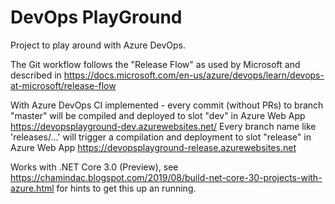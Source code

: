 # DevOps PlayGround
Project to play around with Azure DevOps.

The Git workflow follows the "Release Flow" as used by Microsoft and described in https://docs.microsoft.com/en-us/azure/devops/learn/devops-at-microsoft/release-flow

With Azure DevOps CI implemented - every commit (without PRs) to branch "master" will be compiled and deployed to slot "dev" in Azure Web App https://devopsplayground-dev.azurewebsites.net/
Every branch name like 'releases/...' will trigger a compilation and deployment to slot "release" in Azure Web App https://devopsplayground-release.azurewebsites.net

Works with .NET Core 3.0 (Preview), see https://chamindac.blogspot.com/2019/08/build-net-core-30-projects-with-azure.html for hints to get this up an running.
